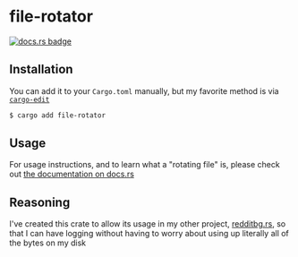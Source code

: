 # file-rotator

[![docs.rs badge](https://docs.rs/file-rotator/badge.svg)](https://docs.rs/file-rotator)

## Installation

You can add it to your `Cargo.toml` manually, but my favorite method is via [`cargo-edit`](https://github.com/killercup/cargo-edit)

```sh
$ cargo add file-rotator
```

## Usage

For usage instructions, and to learn what a "rotating file" is, please check out [the documentation on docs.rs](https://docs.rs/file-rotator)

## Reasoning

I've created this crate to allow its usage in my other project, [redditbg.rs](https://github.com/PurpleMyst/redditbg.rs), so that I can have logging without having to worry about using up literally all of the bytes on my disk
